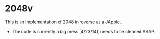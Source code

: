 2048v
=====
This is an implementation of 2048 in reverse as a JApplet. 
<ul><li>The code is currently a big mess (4/23/14), needs to be cleaned ASAP.</li></ul>

